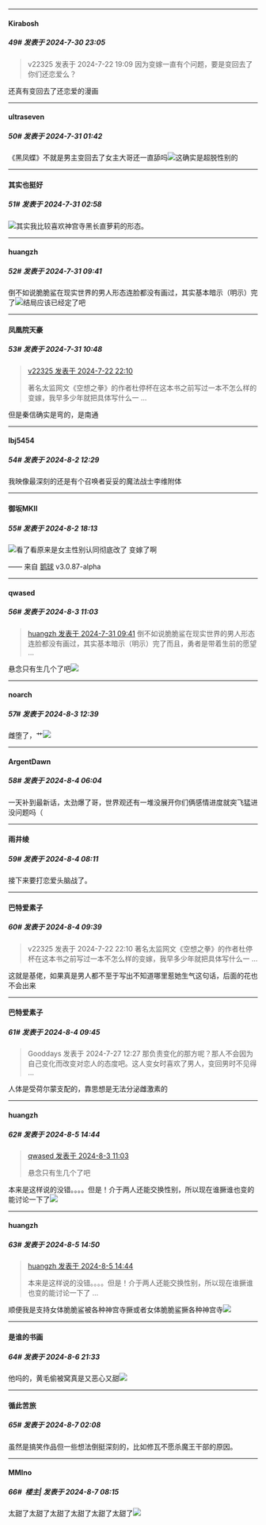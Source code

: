 ﻿
*****

####  Kirabosh  
##### 49#       发表于 2024-7-30 23:05

<blockquote>v22325 发表于 2024-7-22 19:09
因为变嫁一直有个问题，要是变回去了你们还恋爱么？</blockquote>
还真有变回去了还恋爱的漫画


*****

####  ultraseven  
##### 50#       发表于 2024-7-31 01:42

《黑凤蝶》不就是男主变回去了女主大哥还一直舔吗<img src="https://static.saraba1st.com/image/smiley/face/151.gif" referrerpolicy="no-referrer">这确实是超脱性别的


*****

####  其实也挺好  
##### 51#       发表于 2024-7-31 02:58

<img src="https://static.saraba1st.com/image/smiley/face2017/018.png" referrerpolicy="no-referrer">其实我比较喜欢神宫寺黑长直萝莉的形态。


*****

####  huangzh  
##### 52#       发表于 2024-7-31 09:41

倒不如说脆脆鲨在现实世界的男人形态连脸都没有画过，其实基本暗示（明示）完了<img src="https://static.saraba1st.com/image/smiley/face2017/049.png" referrerpolicy="no-referrer">结局应该已经定了吧


*****

####  凤凰院天豪  
##### 53#       发表于 2024-7-31 10:48

<blockquote><a href="httphttps://bbs.saraba1st.com/2b/forum.php?mod=redirect&amp;goto=findpost&amp;pid=65668590&amp;ptid=2192374" target="_blank">v22325 发表于 2024-7-22 22:10</a>

著名太监网文《空想之拳》的作者杜停杯在这本书之前写过一本不怎么样的变嫁，我早多少年就把具体写什么一 ...</blockquote>
但是秦信确实是弯的，是南通


*****

####  lbj5454  
##### 54#       发表于 2024-8-2 12:29

我映像最深刻的还是有个召唤者妥妥的魔法战士李维附体


*****

####  御坂MKII  
##### 55#       发表于 2024-8-2 18:13

<img src="https://static.saraba1st.com/image/smiley/face2017/067.png" referrerpolicy="no-referrer">看了看原来是女主性别认同彻底改了 变嫁了啊

—— 来自 [鹅球](https://www.pgyer.com/xfPejhuq) v3.0.87-alpha


*****

####  qwased  
##### 56#       发表于 2024-8-3 11:03

<blockquote><a href="httphttps://bbs.saraba1st.com/2b/forum.php?mod=redirect&amp;goto=findpost&amp;pid=65751154&amp;ptid=2192374" target="_blank">huangzh 发表于 2024-7-31 09:41</a>
倒不如说脆脆鲨在现实世界的男人形态连脸都没有画过，其实基本暗示（明示）完了而且，勇者是带着生前的愿望 ...</blockquote>
悬念只有生几个了吧<img src="https://static.saraba1st.com/image/smiley/face2017/065.png" referrerpolicy="no-referrer">


*****

####  noarch  
##### 57#       发表于 2024-8-3 12:39

雌堕了，艹<img src="https://static.saraba1st.com/image/smiley/face2017/059.png" referrerpolicy="no-referrer">


*****

####  ArgentDawn  
##### 58#       发表于 2024-8-4 06:04

一天补到最新话，太劲爆了哥，世界观还有一堆没展开你们俩感情进度就突飞猛进没问题吗（


*****

####  雨井绫  
##### 59#       发表于 2024-8-4 08:11

接下来要打恋爱头脑战了。


*****

####  巴特爱素子  
##### 60#       发表于 2024-8-4 09:39

<blockquote>v22325 发表于 2024-7-22 22:10
著名太监网文《空想之拳》的作者杜停杯在这本书之前写过一本不怎么样的变嫁，我早多少年就把具体写什么一 ...</blockquote>
这就是基佬，如果真是男人都不至于写出不知道哪里惹她生气这句话，后面的花也不会出来


*****

####  巴特爱素子  
##### 61#       发表于 2024-8-4 09:45

<blockquote>Gooddays 发表于 2024-7-27 12:27
那负责变化的那方呢？那人不会因为自己变化而改变对恋人的态度吧。这人变女时喜欢了男人，变回男时不见得 ...</blockquote>
人体是受荷尔蒙支配的，靠思想是无法分泌雌激素的


*****

####  huangzh  
##### 62#       发表于 2024-8-5 14:44

<blockquote><a href="httphttps://bbs.saraba1st.com/2b/forum.php?mod=redirect&amp;goto=findpost&amp;pid=65782278&amp;ptid=2192374" target="_blank">qwased 发表于 2024-8-3 11:03</a>

悬念只有生几个了吧</blockquote>
本来是这样说的没错。。。。但是！介于两人还能交换性别，所以现在谁撅谁也变的能讨论一下了<img src="https://static.saraba1st.com/image/smiley/face2017/067.png" referrerpolicy="no-referrer">


*****

####  huangzh  
##### 63#       发表于 2024-8-5 14:50

<blockquote><a href="httphttps://bbs.saraba1st.com/2b/forum.php?mod=redirect&amp;goto=findpost&amp;pid=65803565&amp;ptid=2192374" target="_blank">huangzh 发表于 2024-8-5 14:44</a>

本来是这样说的没错。。。。但是！介于两人还能交换性别，所以现在谁撅谁也变的能讨论一下了 ...</blockquote>
顺便我是支持女体脆脆鲨被各种神宫寺撅或者女体脆脆鲨撅各种神宫寺<img src="https://static.saraba1st.com/image/smiley/face2017/068.png" referrerpolicy="no-referrer">


*****

####  是谁的书画  
##### 64#       发表于 2024-8-6 21:33

他吗的，黄毛偷被窝真是又恶心又甜<img src="https://static.saraba1st.com/image/smiley/face2017/053.png" referrerpolicy="no-referrer">


*****

####  循此苦旅  
##### 65#       发表于 2024-8-7 02:08

虽然是搞笑作品但一些想法倒挺深刻的，比如修瓦不愿杀魔王干部的原因。


*****

####  MMIno  
##### 66#         楼主| 发表于 2024-8-7 08:15

太甜了太甜了太甜了太甜了太甜了太甜了<img src="https://static.saraba1st.com/image/smiley/face2017/067.png" referrerpolicy="no-referrer">

